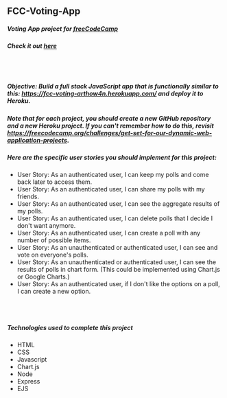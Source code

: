 ## FCC-Voting-App
##### Voting App project for [freeCodeCamp](https://www.freecodecamp.org/)
##### Check it out [here](https://vote-app.glitch.me/)

<br/>
<br/>

##### Objective: Build a full stack JavaScript app that is functionally similar to this: https://fcc-voting-arthow4n.herokuapp.com/ and deploy it to Heroku.
##### Note that for each project, you should create a new GitHub repository and a new Heroku project. If you can't remember how to do this, revisit https://freecodecamp.org/challenges/get-set-for-our-dynamic-web-application-projects.
##### Here are the specific user stories you should implement for this project:
- User Story: As an authenticated user, I can keep my polls and come back later to access them.
- User Story: As an authenticated user, I can share my polls with my friends.
- User Story: As an authenticated user, I can see the aggregate results of my polls.
- User Story: As an authenticated user, I can delete polls that I decide I don't want anymore.
- User Story: As an authenticated user, I can create a poll with any number of possible items.
- User Story: As an unauthenticated or authenticated user, I can see and vote on everyone's polls.
- User Story: As an unauthenticated or authenticated user, I can see the results of polls in chart form. (This could be implemented using Chart.js or Google Charts.)
- User Story: As an authenticated user, if I don't like the options on a poll, I can create a new option.

<br/>
<br/>

##### Technologies used to complete this project
- HTML
- CSS
- Javascript
- Chart.js
- Node
- Express
- EJS
